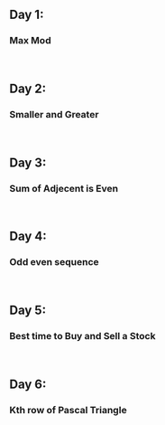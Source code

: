 <h2>Day 1:</h2>
<h3>Max Mod</h3>
<br>
<h2>Day 2:</h2>
<h3>Smaller and Greater</h3>
<br>
<h2>Day 3:</h2>
<h3>Sum of Adjecent is Even</h3>
<br>
<h2>Day 4:</h2>
<h3>Odd even sequence</h3>
<br>
<h2>Day 5:</h2>
<h3>Best time to Buy and Sell a Stock</h3>
<br>
<h2>Day 6:</h2>
<h3>Kth row of Pascal Triangle</h3>

